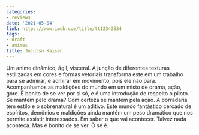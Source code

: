 ```yaml
---
categories:
- reviews
date: '2021-05-04'
link: https://www.imdb.com/title/tt12343534
tags:
- draft
- animes
title: Jujutsu Kaisen
---
```


Um anime dinâmico, ágil, visceral. A junção de diferentes texturas estilizadas em cores e formas vetoriais transforma este em um trabalho para se admirar, e admirar em movimento, pois ele não para. Acompanhamos as maldições do mundo em um misto de drama, ação, gore. É bonito de se ver por si só, e é uma introdução de respeito o piloto. Se mantém pelo drama? Com certeza se mantém pela ação. A porradaria tem estilo e o sobrenatural é um aditivo. Este mundo fantástico cercado de espíritos, demônios e maldições ainda mantém um peso dramático que nos permite assistir interessados. Em saber o que vai acontecer. Talvez nada aconteça. Mas é bonito de se ver. Ô se é.